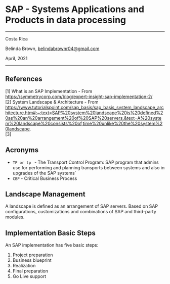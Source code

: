 # SAP - Systems Applications and Products in data processing
----------

Costa Rica

Belinda Brown, belindabrownr04@gmail.com

April, 2021

----------

## References 
[1] What is an SAP Implementation - From https://symmetrycorp.com/blog/expert-insight-sap-implementation-2/ <br/>
[2] System Landscape & Architecture - From https://www.tutorialspoint.com/sap_basis/sap_basis_system_landscape_architecture.htm#:~:text=SAP%20system%20landscape%20is%20defined%20as%20an%20arrangement%20of%20SAP%20servers.&text=A%20system%20landscape%20consists%20of,time%20unlike%20the%20system%20landscape. <br/>
[3]

## Acronyms

- `TP or tp ` - The Transport Control Program: SAP program that admins use for performing and planning transports between systems and also in upgrades of the SAP systems`
- `CBP` - Critical Business Process

## Landscape Management  


A landscape is defined as an arrangement of SAP servers. Based on SAP configurations, customizations and combinations of SAP and third-party modules.


## Implementation Basic Steps 
An SAP implementation has five basic steps:

1. Project preparation
2. Business blueprint 
3. Realization
4. Final preparation
5. Go Live support
